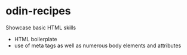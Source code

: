 # odin-recipes
Showcase basic HTML skills
- HTML boilerplate
- use of meta tags as well as numerous body elements and attributes